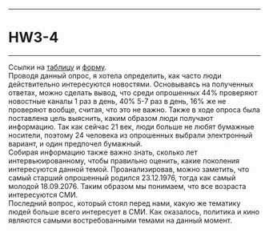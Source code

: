 ***
# HW3-4
***
Ссылки на [таблицу](https://docs.google.com/spreadsheets/d/1DA3D48z4pClDm_KIT64E89t0KMKsuFQWkgTOKHDO8gs/edit#gid=1698623610&fvid=2114079941) и 
[форму](https://docs.google.com/forms/d/17fQ-6BjFuj_lRFw0K9GjRoa49EMY49C9ufwuUx0s48g/edit).  
Проводя данный опрос, я хотела определить, как часто люди действительно интересуются новостями. Основываясь на полученных ответах, можно сделать вывод, что среди опрошенных 44% проверяют новостные каналы 1 раз в день, 40% 5-7 раз в день, 16% же не проверяют вообще, считая, что это не важно. Также в ходе опроса была поставлена цель выяснить, каким образом люди получают информацию. Так как сейчас 21 век, люди больше не любят бумажные носители, поэтому 24 человека из опрошенных выбрали электронный вариант, и один предпочел бумажный.  
Собирая информацию также важно знать, сколько лет интервьюированному, чтобы правильно оценить, какие поколения интересуются данной темой. Проанализировав, можно заметить, что самый старший опрошенный родился 23.12.1976, тогда как самый молодой 18.09.2076. Таким образом мы понимаем, что все возраста интересуются СМИ.  
Последний вопрос, который стоял перед нами, какую же тематику людей больше всего интересует в СМИ. Как оказалось, политика и кино являются самыми востребованными темами на данный момент.
